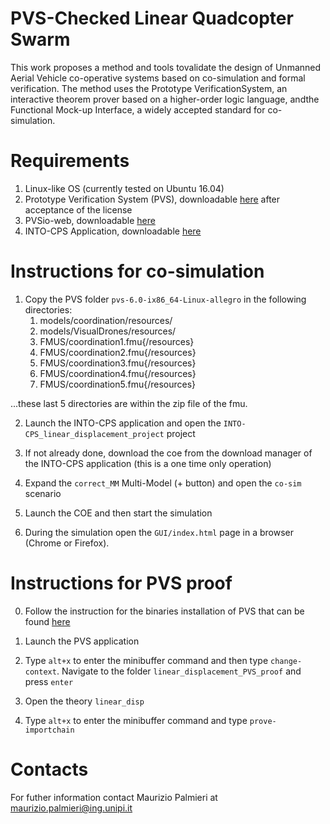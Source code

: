 # PVS-Checked Linear Quadcopter Swarm
This work proposes a method and tools tovalidate the design of Unmanned Aerial Vehicle co-operative systems based on co-simulation and formal verification.  The method uses the Prototype VerificationSystem, an interactive theorem prover based on a higher-order logic language, andthe Functional Mock-up Interface, a widely accepted standard for co-simulation.

# Requirements
 1. Linux-like OS (currently tested on Ubuntu 16.04)
 2. Prototype Verification System (PVS), downloadable [here](http://pvs.csl.sri.com/cgi-bin/downloadlic.cgi?file=pvs-6.0-ix86_64-Linux-allegro.tgz) after acceptance of the license
 3. PVSio-web, downloadable [here](https://github.com/pvsioweb/pvsio-web)
 4. INTO-CPS Application, downloadable [here](https://github.com/INTO-CPS-Association/into-cps-application/releases/download/v4.0.0/into-cps-app-4.0.0-linux-x64.zip)
 
# Instructions for co-simulation

 1. Copy the PVS folder `pvs-6.0-ix86_64-Linux-allegro` in the following directories:
    1. models/coordination/resources/
    2. models/VisualDrones/resources/
    3. FMUS/coordination1.fmu{/resources}
    4. FMUS/coordination2.fmu{/resources}
    5. FMUS/coordination3.fmu{/resources}
    6. FMUS/coordination4.fmu{/resources}
    7. FMUS/coordination5.fmu{/resources}

...these last 5 directories are within the zip file of the fmu.

 2. Launch the INTO-CPS application and open the `INTO-CPS_linear_displacement_project` project

 3. If not already done, download the coe from the download manager of the INTO-CPS application (this is a one time only operation)

 4. Expand the `correct_MM` Multi-Model (+ button) and open the `co-sim` scenario

 5. Launch the COE and then start the simulation

 6. During the simulation open the `GUI/index.html` page in a browser (Chrome or Firefox).  

# Instructions for PVS proof

 0. Follow the instruction for the binaries installation of PVS that can be found [here](http://pvs.csl.sri.com/download.shtml)

 1. Launch the PVS application

 2. Type `alt+x` to enter the minibuffer command and then type `change-context`. Navigate to the folder `linear_displacement_PVS_proof` and press `enter`

 3. Open the theory `linear_disp`

 4. Type `alt+x` to enter the minibuffer command and type `prove-importchain`

# Contacts

For futher information contact Maurizio Palmieri at maurizio.palmieri@ing.unipi.it

